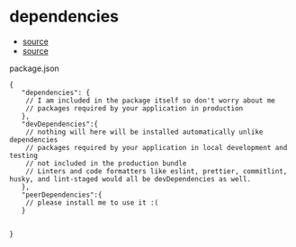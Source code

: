 # dependencies

- [source](https://stackoverflow.com/questions/59098253/differences-of-dependencies-and-devdependencies)
- [source](https://stackoverflow.com/questions/18875674/whats-the-difference-between-dependencies-devdependencies-and-peerdependencies/22004559#22004559)

package.json

```
{
   "dependencies": {
    // I am included in the package itself so don't worry about me
    // packages required by your application in production
   },
   "devDependencies":{
    // nothing will here will be installed automatically unlike dependencies
    // packages required by your application in local development and testing
    // not included in the production bundle
    // Linters and code formatters like eslint, prettier, commitlint, husky, and lint-staged would all be devDependencies as well.
   },
   "peerDependencies":{
    // please install me to use it :(
   }


}
```
